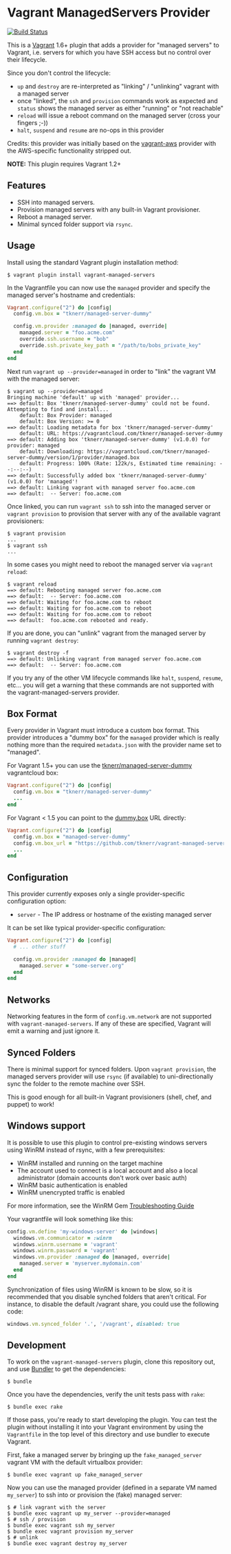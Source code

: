 # Vagrant ManagedServers Provider

[![Build Status](https://travis-ci.org/tknerr/vagrant-managed-servers.png?branch=master)](https://travis-ci.org/tknerr/vagrant-managed-servers)

This is a [Vagrant](http://www.vagrantup.com) 1.6+ plugin that adds a provider for "managed servers" to Vagrant, i.e. servers for which you have SSH access but no control over their lifecycle.

Since you don't control the lifecycle:
 * `up` and `destroy` are re-interpreted as "linking" / "unlinking" vagrant with a managed server
 * once "linked", the `ssh` and `provision` commands work as expected and `status` shows the managed server as either "running" or "not reachable"
 * `reload` will issue a reboot command on the managed server (cross your fingers ;-))
 * `halt`, `suspend` and `resume` are no-ops in this provider

Credits: this provider was initially based on the [vagrant-aws](https://github.com/mitchellh/vagrant-aws) provider with the AWS-specific functionality stripped out.

**NOTE:** This plugin requires Vagrant 1.2+

## Features

* SSH into managed servers.
* Provision managed servers with any built-in Vagrant provisioner.
* Reboot a managed server.
* Minimal synced folder support via `rsync`.

## Usage

Install using the standard Vagrant plugin installation method:
```
$ vagrant plugin install vagrant-managed-servers
```

In the Vagrantfile you can now use the `managed` provider and specify the managed server's hostname and credentials:
```ruby
Vagrant.configure("2") do |config|
  config.vm.box = "tknerr/managed-server-dummy"

  config.vm.provider :managed do |managed, override|
    managed.server = "foo.acme.com"
    override.ssh.username = "bob"
    override.ssh.private_key_path = "/path/to/bobs_private_key"
  end
end
```

Next run `vagrant up --provider=managed` in order to "link" the vagrant VM with the managed server:
```
$ vagrant up --provider=managed
Bringing machine 'default' up with 'managed' provider...
==> default: Box 'tknerr/managed-server-dummy' could not be found. Attempting to find and install...
    default: Box Provider: managed
    default: Box Version: >= 0
==> default: Loading metadata for box 'tknerr/managed-server-dummy'
    default: URL: https://vagrantcloud.com/tknerr/managed-server-dummy
==> default: Adding box 'tknerr/managed-server-dummy' (v1.0.0) for provider: managed
    default: Downloading: https://vagrantcloud.com/tknerr/managed-server-dummy/version/1/provider/managed.box
    default: Progress: 100% (Rate: 122k/s, Estimated time remaining: --:--:--)
==> default: Successfully added box 'tknerr/managed-server-dummy' (v1.0.0) for 'managed'!
==> default: Linking vagrant with managed server foo.acme.com
==> default:  -- Server: foo.acme.com
```

Once linked, you can run `vagrant ssh` to ssh into the managed server or `vagrant provision` to provision that server with any of the available vagrant provisioners:
```
$ vagrant provision
...
$ vagrant ssh
...
```

In some cases you might need to reboot the managed server via `vagrant reload`:
```
$ vagrant reload
==> default: Rebooting managed server foo.acme.com
==> default:  -- Server: foo.acme.com
==> default: Waiting for foo.acme.com to reboot
==> default: Waiting for foo.acme.com to reboot
==> default: Waiting for foo.acme.com to reboot
==> default:  foo.acme.com rebooted and ready.
```

If you are done, you can "unlink" vagrant from the managed server by running `vagrant destroy`:
```
$ vagrant destroy -f
==> default: Unlinking vagrant from managed server foo.acme.com
==> default:  -- Server: foo.acme.com
```

If you try any of the other VM lifecycle commands like `halt`, `suspend`, `resume`, etc... you will get a warning that these commands are not supported with the vagrant-managed-servers provider.

## Box Format

Every provider in Vagrant must introduce a custom box format. This provider introduces a "dummy box" for the `managed` provider which is really nothing more than the required `metadata.json` with the provider name set to "managed".

For Vagrant 1.5+ you can use the [tknerr/managed-server-dummy](https://vagrantcloud.com/tknerr/managed-server-dummy) vagrantcloud box:
```ruby
Vagrant.configure("2") do |config|
  config.vm.box = "tknerr/managed-server-dummy"
  ...
end
```

For Vagrant < 1.5 you can point to the [dummy.box](https://github.com/tknerr/vagrant-managed-servers/raw/master/dummy.box) URL directly:
```ruby
Vagrant.configure("2") do |config|
  config.vm.box = "managed-server-dummy"
  config.vm.box_url = "https://github.com/tknerr/vagrant-managed-servers/raw/master/dummy.box"
  ...
end
```

## Configuration

This provider currently exposes only a single provider-specific configuration option:

* `server` - The IP address or hostname of the existing managed server

It can be set like typical provider-specific configuration:

```ruby
Vagrant.configure("2") do |config|
  # ... other stuff

  config.vm.provider :managed do |managed|
    managed.server = "some-server.org"
  end
end
```

## Networks

Networking features in the form of `config.vm.network` are not
supported with `vagrant-managed-servers`. If any of these are
specified, Vagrant will emit a warning and just ignore it.

## Synced Folders

There is minimal support for synced folders. Upon `vagrant provision`,
the managed servers provider will use
`rsync` (if available) to uni-directionally sync the folder to
the remote machine over SSH.

This is good enough for all built-in Vagrant provisioners (shell,
chef, and puppet) to work!

## Windows support
It is possible to use this plugin to control pre-existing windows servers using
WinRM instead of rsync, with a few prerequisites:

* WinRM installed and running on the target machine
* The account used to connect is a local account and also a local administrator (domain accounts don't work over basic auth)
* WinRM basic authentication is enabled
* WinRM unencrypted traffic is enabled

For more information, see the WinRM Gem [Troubleshooting Guide](https://github.com/WinRb/WinRM#troubleshooting)

Your vagrantfile will look something like this:
```ruby
config.vm.define 'my-windows-server' do |windows|
  windows.vm.communicator = :winrm
  windows.winrm.username = 'vagrant'
  windows.winrm.password = 'vagrant'
  windows.vm.provider :managed do |managed, override|
    managed.server = 'myserver.mydomain.com'
  end
end
```
Synchronization of files using WinRM is known to be slow, so it is recommended
that you disable synched folders that aren't critical. For instance, to disable the
default /vagrant share, you could use the following code:

```ruby
windows.vm.synced_folder '.', '/vagrant', disabled: true
```

## Development

To work on the `vagrant-managed-servers` plugin, clone this repository out, and use
[Bundler](http://gembundler.com) to get the dependencies:

```
$ bundle
```

Once you have the dependencies, verify the unit tests pass with `rake`:

```
$ bundle exec rake
```

If those pass, you're ready to start developing the plugin. You can test
the plugin without installing it into your Vagrant environment by using the
`Vagrantfile` in the top level of this directory and use bundler to execute Vagrant.

First, fake a managed server by bringing up the `fake_managed_server` vagrant VM with the default virtualbox provider:

```
$ bundle exec vagrant up fake_managed_server
```

Now you can use the managed provider (defined in a separate VM named `my_server`) to ssh into or provision the (fake) managed server:

```
$ # link vagrant with the server
$ bundle exec vagrant up my_server --provider=managed
$ # ssh / provision
$ bundle exec vagrant ssh my_server
$ bundle exec vagrant provision my_server
$ # unlink
$ bundle exec vagrant destroy my_server
```
